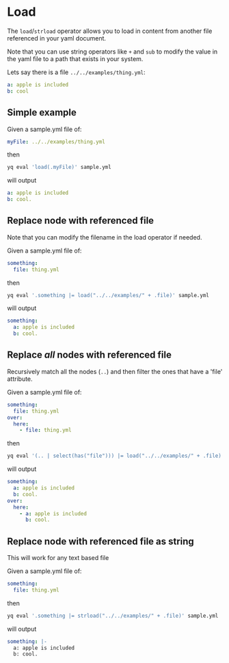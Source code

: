 # Load

The `load`/`strload` operator allows you to load in content from another file referenced in your yaml document.

Note that you can use string operators like `+` and `sub` to modify the value in the yaml file to a path that exists in your system.


Lets say there is a file `../../examples/thing.yml`:

```yaml
a: apple is included
b: cool
```

## Simple example
Given a sample.yml file of:
```yaml
myFile: ../../examples/thing.yml
```
then
```bash
yq eval 'load(.myFile)' sample.yml
```
will output
```yaml
a: apple is included
b: cool.
```

## Replace node with referenced file
Note that you can modify the filename in the load operator if needed.

Given a sample.yml file of:
```yaml
something:
  file: thing.yml
```
then
```bash
yq eval '.something |= load("../../examples/" + .file)' sample.yml
```
will output
```yaml
something:
  a: apple is included
  b: cool.
```

## Replace _all_ nodes with referenced file
Recursively match all the nodes (`..`) and then filter the ones that have a 'file' attribute. 

Given a sample.yml file of:
```yaml
something:
  file: thing.yml
over:
  here:
    - file: thing.yml
```
then
```bash
yq eval '(.. | select(has("file"))) |= load("../../examples/" + .file)' sample.yml
```
will output
```yaml
something:
  a: apple is included
  b: cool.
over:
  here:
    - a: apple is included
      b: cool.
```

## Replace node with referenced file as string
This will work for any text based file

Given a sample.yml file of:
```yaml
something:
  file: thing.yml
```
then
```bash
yq eval '.something |= strload("../../examples/" + .file)' sample.yml
```
will output
```yaml
something: |-
  a: apple is included
  b: cool.
```

